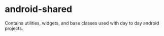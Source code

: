 android-shared
==============

Contains utilities, widgets, and base classes used with day to day android projects.
